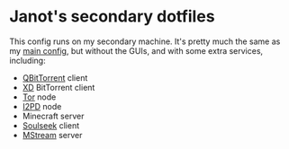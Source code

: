 # Janot's secondary dotfiles

This config runs on my secondary machine. It's pretty much the same as my [main config](https://github.com/JanotLeLapin/dots), but without the GUIs, and with some extra services, including:

- [QBitTorrent](https://www.qbittorrent.org/) client
- [XD](https://xd-torrent.github.io/) BitTorrent client
- [Tor](https://www.torproject.org/) node
- [I2PD](https://i2pd.website/) node
- Minecraft server
- [Soulseek](https://github.com/slskd/slskd) client
- [MStream](https://mstream.io/) server
